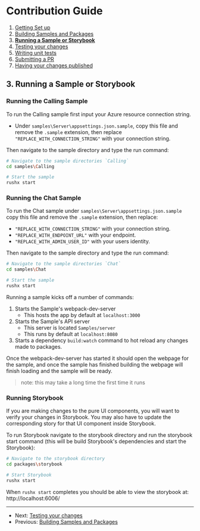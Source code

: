 # Contribution Guide

1. [Getting Set up](<./1. getting-set-up.md>)
2. [Building Samples and Packages](<./2. build-samples-and-packages.md>)
3. **[Running a Sample or Storybook](<./3. running-a-sample-or-storybook.md>)**
4. [Testing your changes](<./4. testing-your-changes.md>)
5. [Writing unit tests](<./5. writing-unit-tests.md>)
6. [Submitting a PR](<./6. submitting-a-pr.md>)
7. [Having your changes published](<./7. having-your-changes-published.md>)

## 3. Running a Sample or Storybook
### Running the Calling Sample
To run the Calling sample first input your Azure resource connection string.

* Under `samples\Server\appsettings.json.sample`, copy this file and remove the `.sample` extension, then replace `"REPLACE_WITH_CONNECTION_STRING"` with your connection string.

Then navigate to the sample directory and type the run command:

```bash
# Navigate to the sample directories `Calling`
cd samples\Calling

# Start the sample
rushx start
```
### Running the Chat Sample
To run the Chat sample under `samples\Server\appsettings.json.sample` copy this file and remove the `.sample` extension, then replace:

* `"REPLACE_WITH_CONNECTION_STRING"` with your connection string.
* `"REPLACE_WITH_ENDPOINT_URL"` with your endpoint.
* `"REPLACE_WITH_ADMIN_USER_ID"` with your users identity.

Then navigate to the sample directory and type the run command:

```bash
# Navigate to the sample directories `Chat`
cd samples\Chat

# Start the sample
rushx start
```
Running a sample kicks off a number of commands:

1. Starts the Sample's webpack-dev-server
    * This hosts the app by default at `localhost:3000`
1. Starts the Sample's API server
    * This server is located `Samples/server`
    * This runs by default at `localhost:8080`
1. Starts a dependency `build:watch` command to hot reload any changes made to packages.

Once the webpack-dev-server has started it should open the webpage for the sample, and once the sample has finished building the webpage will finish loading and the sample will be ready.
> note: this may take a long time the first time it runs

### Running Storybook

If you are making changes to the pure UI components, you will want to verify your changes in Storybook. You may also have to update the corresponding story for that UI component inside Storybook.

To run Storybook navigate to the storybook directory and run the storybook start command (this will be build Storybook's dependencies and start the Storybook):

```bash
# Navigate to the storybook directory
cd packages\storybook

# Start Storybook
rushx start
```

When `rushx start` completes you should be able to view the storybook at: http://localhost:6006/

---

* Next: [Testing your changes](<./4. testing-your-changes.md>)
* Previous: [Building Samples and Packages](<./2. build-samples-and-packages.md>)
